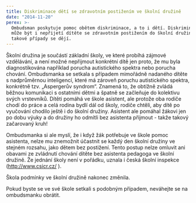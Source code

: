 ```yaml
---
title: Diskriminace dětí se zdravotním postižením ve školní družině
date: "2014-11-20"
perex: >-
  Ombudsman poskytuje pomoc obětem diskriminace, a to i dětí. Diskriminací např.
  může být i nepřijetí dítěte se zdravotním postižením do školní družiny. I
  takové případy se dějí.
---
```


<p>Školní družina je součástí základní školy, ve které probíhá zájmové vzdělávání, a není možné nepřijmout konkrétní dítě jen proto, že mu byla diagnostikována například porucha autistického spektra nebo porucha chování. Ombudsmanka se setkala s případem mimořádně nadaného dítěte s nadprůměrnou inteligencí, které má zároveň poruchu autistického spektra, konkrétně tzv. „Aspergerův syndrom“. Znamená to, že obtížně zvládá běžnou komunikaci s ostatními dětmi a špatně se začleňuje do kolektivu svých vrstevníků. Dítěti pomáhá ve škole asistent, ale protože oba rodiče chodí do práce a celá rodina bydlí dál od školy, rodiče chtěli, aby dítě po vyučování chodilo ještě i do školní družiny. Asistent ale pomáhal žákovi jen po dobu výuky a do družiny ho odmítli bez asistenta přijmout - takže takový začarovaný kruh! </p><p>Ombudsmanka si ale myslí, že i když žák potřebuje ve škole pomoc asistenta, nelze mu znemožnit účastnit se každý den školní družiny ve stejném rozsahu, jako dětem bez postižení. Tento postup nelze omluvit ani obavami ze zvládnutí chování dítěte bez asistenta pedagoga ve školní družině. Že jednání školy není v pořádku, uznala i česká školní inspekce (<a title="Otevření do nového okna" href="http://www.csicr.cz/" target="_blank">http://www.csicr.cz/</a> <img alt="" src="typo3/ext/od_linkdesc/icons/external.gif" class="od_linkdesc_icon_external" />). </p><p>Škola podmínky ve školní družině nakonec změnila.</p><p>Pokud byste se ve své škole setkali s podobným případem, neváhejte se na ombudsmanku obrátit.</p>
